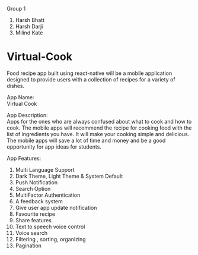 Group 1

1. Harsh Bhatt  
2. Harsh Darji    
3. Milind Kate  


# Virtual-Cook

Food recipe app built using react-native will be a mobile application designed to provide users with a collection of recipes for a variety of dishes.

App Name:  
Virtual Cook

App Description:  
Apps for the ones who are always confused about what to cook and how to cook. The mobile apps will recommend the recipe for cooking food with the list of ingredients you have. It will make your cooking simple and delicious. The mobile apps will save a lot of time and money and be a good opportunity for app ideas for students.

App Features:

1. Multi Language Support
2. Dark Theme, Light Theme & System Default
3. Push Notification
4. Search Option
5. MultiFactor Authentication
6. A feedback system
7. Give user app update notification
8. Favourite recipe
9. Share features
10. Text to speech voice control
11. Voice search
12. Filtering , sorting, organizing
13. Pagination
